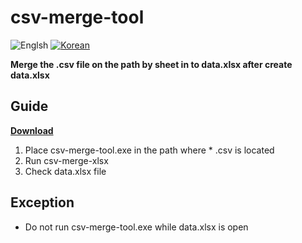 ﻿# csv-merge-tool
![Englsh](https://img.shields.io/badge/Language-English-lightgrey.svg) 
[![Korean](https://img.shields.io/badge/Language-Korean-blue.svg)](README_KR.md)

**Merge the .csv file on the path by sheet in to data.xlsx after create data.xlsx**

## Guide
**[Download](/owner/name/releases/latest/download/csv-merge-xlsx.exe)**
1. Place csv-merge-tool.exe in the path where * .csv is located
2. Run csv-merge-xlsx
3. Check data.xlsx file

## Exception
- Do not run csv-merge-tool.exe while data.xlsx is open
